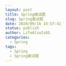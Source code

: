 ```yaml
---
layout: post
title: Spring面试题
slug: Spring面试题
date: 2020/09/16 14:57:41
status: publish
author: LifeAlsoIsGG
categories: 
  - Spring
tags: 
  - Spring
  - Spring面试题
---
```




